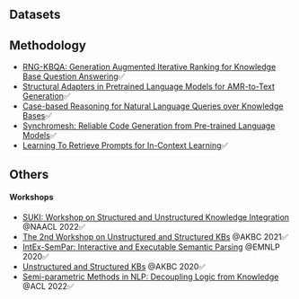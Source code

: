 ## Datasets


## Methodology
- [RNG-KBQA: Generation Augmented Iterative Ranking for Knowledge Base Question Answering](https://arxiv.org/abs/2109.08678)✅
- [Structural Adapters in Pretrained Language Models for AMR-to-Text Generation](https://arxiv.org/abs/2103.09120)✅
- [Case-based Reasoning for Natural Language Queries over Knowledge Bases](https://arxiv.org/abs/2104.08762)✅
- [Synchromesh: Reliable Code Generation from Pre-trained Language Models](https://openreview.net/forum?id=KmtVD97J43e)✅
- [Learning To Retrieve Prompts for In-Context Learning](https://arxiv.org/abs/2112.08633)✅

## Others

#### Workshops
- [SUKI: Workshop on Structured and Unstructured Knowledge Integration](https://suki-workshop.github.io/) @NAACL 2022✅
- [The 2nd Workshop on Unstructured and Structured KBs](https://uskb-workshop.github.io/) @AKBC 2021✅
- [IntEx-SemPar: Interactive and Executable Semantic Parsing](https://intex-sempar.github.io/) @EMNLP 2020✅
- [Unstructured and Structured KBs](https://uskb-workshop.github.io/2020/) @AKBC 2020✅
- [Semi-parametric Methods in NLP: Decoupling Logic from Knowledge](http://www.semiparametric.ml/) @ACL 2022✅

